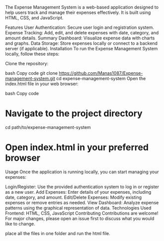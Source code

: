 The Expense Management System is a web-based application designed to help users track and manage their expenses effectively. It is built using HTML, CSS, and JavaScript.

Features
User Authentication: Secure user login and registration system.
Expense Tracking: Add, edit, and delete expenses with date, category, and amount details.
Summary Dashboard: Visualize expense data with charts and graphs.
Data Storage: Store expenses locally or connect to a backend server (if applicable).
Installation
To run the Expense Management System locally, follow these steps:

Clone the repository:

bash
Copy code
git clone https://github.com/Manas1087/Expense-management-system.git
cd expense-management-system
Open the index.html file in your web browser:

bash
Copy code
# Navigate to the project directory
cd path/to/expense-management-system
# Open index.html in your preferred browser
Usage
Once the application is running locally, you can start managing your expenses:

Login/Register: Use the provided authentication system to log in or register as a new user.
Add Expenses: Enter details of your expenses, including date, category, and amount.
Edit/Delete Expenses: Modify existing expenses or remove entries as needed.
View Dashboard: Analyze expense patterns using the graphical representation of data.
Technologies Used
Frontend: HTML, CSS, JavaScript
Contributing
Contributions are welcome! For major changes, please open an issue first to discuss what you would like to change.





place all the files in one folder and run the html file.
